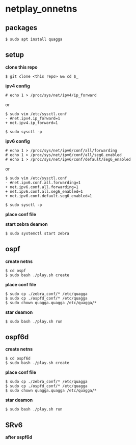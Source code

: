 # netplay_onnetns

## packages
```
$ sudo apt install quagga
```

## setup 

**clone this repo**
```
$ git clone <this repo> && cd $_
```

**ipv4 config**
```
# echo 1 > /proc/sys/net/ipv4/ip_forward
```
or 
```
$ sudo vim /etc/sysctl.conf
- #net.ipv4.ip_forward=1
+ net.ipv4.ip_forward=1

$ sudo sysctl -p
```

**ipv6 config**
```
# echo 1 > /proc/sys/net/ipv6/conf/all/forwarding
# echo 1 > /proc/sys/net/ipv6/conf/all/seg6_enabled
# echo 1 > /proc/sys/net/ipv6/conf/default/seg6_enabled
```
or
```
$ sudo vim /etc/sysctl.conf
- #net.ipv6.conf.all.forwarding=1
+ net.ipv6.conf.all.forwarding=1
+ net.ipv6.conf.all.seg6_enabled=1
+ net.ipv6.conf.default.seg6_enabled=1

$ sudo sysctl -p
```

**place conf file**

**start zebra deamon**
```
$ sudo systemctl start zebra 
```

## ospf

**create netns**
```
$ cd ospf
$ sudo bash ./play.sh create
```

**place conf file**
```
$ sudo cp ./zebra_conf/* /etc/quagga
$ sudo cp ./ospfd_conf/* /etc/quagga
$ sudo chown quagga.quagga /etc/quagga/*
```

**star deamon**
```
$ sudo bash ./play.sh run
```


## ospf6d

**create netns**
```
$ cd ospf6d
$ sudo bash ./play.sh create
```

**place conf file**
```
$ sudo cp ./zebra_conf/* /etc/quagga
$ sudo cp ./ospfd_conf/* /etc/quagga
$ sudo chown quagga.quagga /etc/quagga/*
```

**star deamon**
```
$ sudo bash ./play.sh run
```


## SRv6

__after ospf6d__


